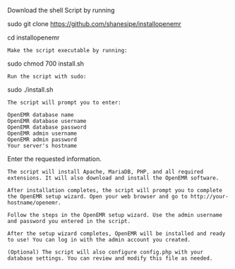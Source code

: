 Download the shell Script by running
  
  sudo git clone https://github.com/shanesipe/installopenemr
   
   cd installopenemr

    Make the script executable by running:

sudo chmod 700 install.sh

    Run the script with sudo:

sudo ./install.sh

    The script will prompt you to enter:

    OpenEMR database name
    OpenEMR database username
    OpenEMR database password
    OpenEMR admin username
    OpenEMR admin password
    Your server's hostname

Enter the requested information.

    The script will install Apache, MariaDB, PHP, and all required extensions. It will also download and install the OpenEMR software.

    After installation completes, the script will prompt you to complete the OpenEMR setup wizard. Open your web browser and go to http://your-hostname/openemr.

    Follow the steps in the OpenEMR setup wizard. Use the admin username and password you entered in the script.

    After the setup wizard completes, OpenEMR will be installed and ready to use! You can log in with the admin account you created.

    (Optional) The script will also configure config.php with your database settings. You can review and modify this file as needed.
